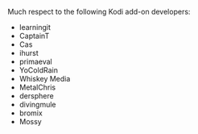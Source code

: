 Much respect to the following Kodi add-on developers:

- learningit
- CaptainT
- Cas
- ihurst
- primaeval
- YoColdRain
- Whiskey Media
- MetalChris
- dersphere
- divingmule
- bromix
- Mossy